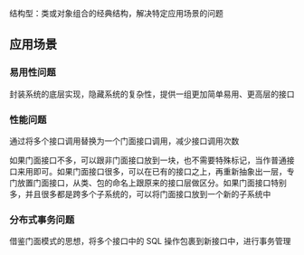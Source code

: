 结构型：类或对象组合的经典结构，解决特定应用场景的问题

## 应用场景
### 易用性问题
封装系统的底层实现，隐藏系统的复杂性，提供一组更加简单易用、更高层的接口

### 性能问题
通过将多个接口调用替换为一个门面接口调用，减少接口调用次数

如果门面接口不多，可以跟非门面接口放到一块，也不需要特殊标记，当作普通接口来用即可。如果门面接口很多，可以在已有的接口之上，再重新抽象出一层，专门放置门面接口，从类、包的命名上跟原来的接口层做区分。如果门面接口特别多，并且很多都是跨多个子系统的，可以将门面接口放到一个新的子系统中

### 分布式事务问题
借鉴门面模式的思想，将多个接口中的 SQL 操作包裹到新接口中，进行事务管理